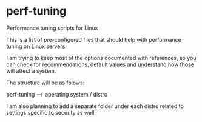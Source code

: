 # perf-tuning
Performance tuning scripts for Linux

This is a list of pre-configured files that should help with performance tuning on Linux servers.

I am trying to keep most of the options documented with references, so you can check for recommendations, default values and understand how those will affect a system.

The structure will be as folows:

perf-tuning --> operating system / distro

I am also planning to add a separate folder under each distro related to settings specific to security as well.
